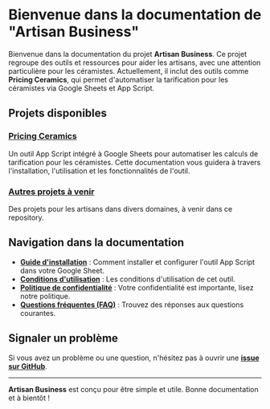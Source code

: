 # Bienvenue dans la documentation de "Artisan Business"

Bienvenue dans la documentation du projet **Artisan Business**. Ce projet regroupe des outils et ressources pour aider les artisans, avec une attention particulière pour les céramistes. Actuellement, il inclut des outils comme **Pricing Ceramics**, qui permet d'automatiser la tarification pour les céramistes via Google Sheets et App Script.

## Projets disponibles

### [Pricing Ceramics](pricing-ceramics/index-pricing-ceramics.md)
Un outil App Script intégré à Google Sheets pour automatiser les calculs de tarification pour les céramistes. Cette documentation vous guidera à travers l'installation, l'utilisation et les fonctionnalités de l'outil.

### [Autres projets à venir](#)
Des projets pour les artisans dans divers domaines, à venir dans ce repository.

## Navigation dans la documentation

- **[Guide d'installation](pricing-ceramics/installation.md)** : Comment installer et configurer l'outil App Script dans votre Google Sheet.
- **[Conditions d'utilisation](pricing-ceramics/conditions.md)** : Les conditions d'utilisation de cet outil.
- **[Politique de confidentialité](pricing-ceramics/confidentialite.md)** : Votre confidentialité est importante, lisez notre politique.
- **[Questions fréquentes (FAQ)](pricing-ceramics/faq.md)** : Trouvez des réponses aux questions courantes.

## Signaler un problème

Si vous avez un problème ou une question, n'hésitez pas à ouvrir une **[issue sur GitHub](https://github.com/ton-utilisateur/artisan-business/issues)**.

---

**Artisan Business** est conçu pour être simple et utile. Bonne documentation et à bientôt !


